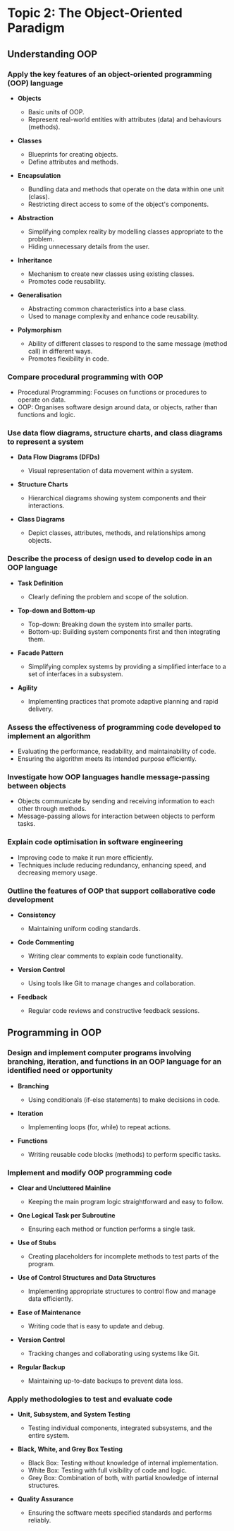 # Topic 2: The Object-Oriented Paradigm

## Understanding OOP

### Apply the key features of an object-oriented programming (OOP) language

- **Objects**
  - Basic units of OOP.
  - Represent real-world entities with attributes (data) and behaviours (methods).

- **Classes**
  - Blueprints for creating objects.
  - Define attributes and methods.

- **Encapsulation**
  - Bundling data and methods that operate on the data within one unit (class).
  - Restricting direct access to some of the object's components.

- **Abstraction**
  - Simplifying complex reality by modelling classes appropriate to the problem.
  - Hiding unnecessary details from the user.

- **Inheritance**
  - Mechanism to create new classes using existing classes.
  - Promotes code reusability.

- **Generalisation**
  - Abstracting common characteristics into a base class.
  - Used to manage complexity and enhance code reusability.

- **Polymorphism**
  - Ability of different classes to respond to the same message (method call) in different ways.
  - Promotes flexibility in code.

### Compare procedural programming with OOP

- Procedural Programming: Focuses on functions or procedures to operate on data.
- OOP: Organises software design around data, or objects, rather than functions and logic.

### Use data flow diagrams, structure charts, and class diagrams to represent a system

- **Data Flow Diagrams (DFDs)**
  - Visual representation of data movement within a system.
  
- **Structure Charts**
  - Hierarchical diagrams showing system components and their interactions.
  
- **Class Diagrams**
  - Depict classes, attributes, methods, and relationships among objects.

### Describe the process of design used to develop code in an OOP language

- **Task Definition**
  - Clearly defining the problem and scope of the solution.

- **Top-down and Bottom-up**
  - Top-down: Breaking down the system into smaller parts.
  - Bottom-up: Building system components first and then integrating them.

- **Facade Pattern**
  - Simplifying complex systems by providing a simplified interface to a set of interfaces in a subsystem.

- **Agility**
  - Implementing practices that promote adaptive planning and rapid delivery.

### Assess the effectiveness of programming code developed to implement an algorithm

- Evaluating the performance, readability, and maintainability of code.
- Ensuring the algorithm meets its intended purpose efficiently.

### Investigate how OOP languages handle message-passing between objects

- Objects communicate by sending and receiving information to each other through methods.
- Message-passing allows for interaction between objects to perform tasks.

### Explain code optimisation in software engineering

- Improving code to make it run more efficiently.
- Techniques include reducing redundancy, enhancing speed, and decreasing memory usage.

### Outline the features of OOP that support collaborative code development

- **Consistency**
  - Maintaining uniform coding standards.

- **Code Commenting**
  - Writing clear comments to explain code functionality.

- **Version Control**
  - Using tools like Git to manage changes and collaboration.

- **Feedback**
  - Regular code reviews and constructive feedback sessions.

## Programming in OOP

### Design and implement computer programs involving branching, iteration, and functions in an OOP language for an identified need or opportunity

- **Branching**
  - Using conditionals (if-else statements) to make decisions in code.

- **Iteration**
  - Implementing loops (for, while) to repeat actions.

- **Functions**
  - Writing reusable code blocks (methods) to perform specific tasks.

### Implement and modify OOP programming code

- **Clear and Uncluttered Mainline**
  - Keeping the main program logic straightforward and easy to follow.

- **One Logical Task per Subroutine**
  - Ensuring each method or function performs a single task.

- **Use of Stubs**
  - Creating placeholders for incomplete methods to test parts of the program.

- **Use of Control Structures and Data Structures**
  - Implementing appropriate structures to control flow and manage data efficiently.

- **Ease of Maintenance**
  - Writing code that is easy to update and debug.

- **Version Control**
  - Tracking changes and collaborating using systems like Git.

- **Regular Backup**
  - Maintaining up-to-date backups to prevent data loss.

### Apply methodologies to test and evaluate code

- **Unit, Subsystem, and System Testing**
  - Testing individual components, integrated subsystems, and the entire system.

- **Black, White, and Grey Box Testing**
  - Black Box: Testing without knowledge of internal implementation.
  - White Box: Testing with full visibility of code and logic.
  - Grey Box: Combination of both, with partial knowledge of internal structures.

- **Quality Assurance**
  - Ensuring the software meets specified standards and performs reliably.
